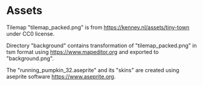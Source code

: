 # Assets

Tilemap "tilemap_packed.png" is from https://kenney.nl/assets/tiny-town under CC0 license.

Directory "background" contains transformation of "tilemap_packed.png" in tsm format using https://www.mapeditor.org and exported to "background.png".

The "running_pumpkin_32.aseprite" and its "skins" are created using aseprite software https://www.aseprite.org.

